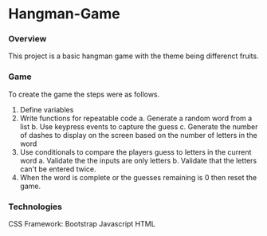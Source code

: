 # Hangman-Game

### Overview

This project is a basic hangman game with the theme being differenct fruits.

### Game 

To create the game the steps were as follows.

1) Define variables
2) Write functions for repeatable code
     a. Generate a random word from a list
     b. Use keypress events to capture the guess
     c. Generate the number of dashes to display on the screen based on the number of letters in the word
3) Use conditionals to compare the players guess to letters in the current word
     a. Validate the the inputs are only letters
     b. Validate that the letters can't be entered twice.
4) When the word is complete or the guesses remaining is 0 then reset the game.


### Technologies
CSS Framework: Bootstrap
Javascript
HTML



